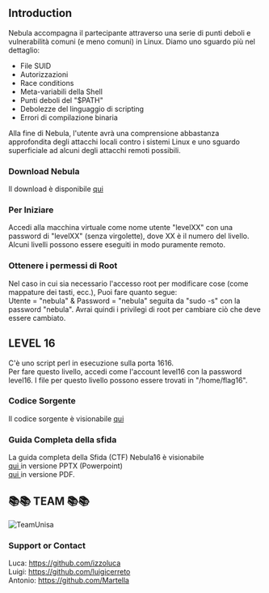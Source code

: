 ## Introduction

Nebula accompagna il partecipante attraverso una serie di punti deboli e vulnerabilità comuni (e meno comuni) in Linux. Diamo uno sguardo più nel dettaglio:

<ul>
<li>File SUID</li>
<li>Autorizzazioni</li>
<li>Race conditions</li>
<li>Meta-variabili della Shell</li>
<li>Punti deboli del "$PATH"</li>
<li>Debolezze del linguaggio di scripting</li>
<li>Errori di compilazione binaria</li>
</ul>
Alla fine di Nebula, l'utente avrà una comprensione abbastanza approfondita degli attacchi locali contro i sistemi Linux e uno sguardo superficiale ad alcuni degli attacchi remoti possibili.

### Download Nebula

<p> Il download è disponibile <a href="https://exploit.education/downloads/"> qui </a>  </p>

### Per Iniziare

Accedi alla macchina virtuale come nome utente "levelXX" con una password di "levelXX" (senza virgolette), dove XX è il numero del livello. Alcuni livelli possono essere eseguiti in modo puramente remoto.

### Ottenere i permessi di Root 
Nel caso in cui sia necessario l'accesso root per modificare cose (come mappature dei tasti, ecc.), Puoi fare quanto segue: <br>
Utente = "nebula" & Password = "nebula" seguita da "sudo -s" con la password "nebula". Avrai quindi i privilegi di root per cambiare ciò che deve essere cambiato.

## LEVEL 16 
C'è uno script perl in esecuzione sulla porta 1616. <br>
Per fare questo livello, accedi come l'account level16 con la password level16. I file per questo livello possono essere trovati in "/home/flag16".

### Codice Sorgente 
<p> Il codice sorgente è visionabile <a href="https://github.com/izzoluca/Nebula16-Walkthrough_ITA/blob/main/script.perl"> qui </a>  </p>

### Guida Completa della sfida
<p> La guida completa della Sfida (CTF) Nebula16 è visionabile <br> <a href="https://github.com/izzoluca/Nebula16-Walkthrough_ITA/blob/main/Nebula16-WalkthroughITA.pptx"> qui </a> in versione PPTX (Powerpoint) <br> <a href="https://github.com/izzoluca/Nebula16-Walkthrough_ITA/blob/main/Nebula16-WalkthroughITA.pptx"> qui </a> in versione PDF.</p>

## 📚📚 TEAM 📚📚
<img src="https://github.com/izzoluca/Nebula16-Walkthrough_ITA/blob/gh-pages/img/cover.png" alt="TeamUnisa" >

### Support or Contact

Luca: https://github.com/izzoluca <br>
Luigi: https://github.com/luigicerreto <br>
Antonio: https://github.com/Martella 
